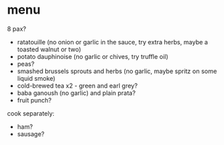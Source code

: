 # menu

8 pax?

* ratatouille (no onion or garlic in the sauce, try extra herbs, maybe a toasted walnut or two)
* potato dauphinoise (no garlic or chives, try truffle oil)
* peas?
* smashed brussels sprouts and herbs (no garlic, maybe spritz on some liquid smoke)
* cold-brewed tea x2 - green and earl grey?
* baba ganoush (no garlic) and plain prata?
* fruit punch?

cook separately:

* ham?
* sausage?
